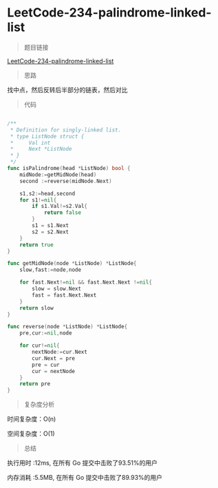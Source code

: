 # LeetCode-234-palindrome-linked-list

>题目链接

[LeetCode-234-palindrome-linked-list](https://leetcode-cn.com/problems/palindrome-linked-list/)

>思路

找中点，然后反转后半部分的链表，然后对比

>代码

```go

/**
 * Definition for singly-linked list.
 * type ListNode struct {
 *     Val int
 *     Next *ListNode
 * }
 */
func isPalindrome(head *ListNode) bool {
	midNode:=getMidNode(head)
	second :=reverse(midNode.Next)

	s1,s2:=head,second
	for s1!=nil{
		if s1.Val!=s2.Val{
			return false
		}
		s1 = s1.Next
		s2 = s2.Next
	}
	return true
}

func getMidNode(node *ListNode) *ListNode{
	slow,fast:=node,node

	for fast.Next!=nil && fast.Next.Next !=nil{
		slow = slow.Next
		fast = fast.Next.Next
	}
	return slow
}

func reverse(node *ListNode) *ListNode{
	pre,cur:=nil,node

	for cur!=nil{
		nextNode:=cur.Next
		cur.Next = pre
		pre = cur
		cur = nextNode
	}
	return pre
}


```

>复杂度分析

时间复杂度：O(n)

空间复杂度：O(1)

>总结

执行用时 :12ms, 在所有 Go 提交中击败了93.51%的用户
 
内存消耗 :5.5MB, 在所有 Go 提交中击败了89.93%的用户
